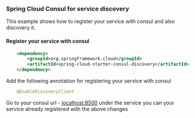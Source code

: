 ### Spring Cloud Consul for service discovery

This example shows how to register your service with consul and also discovery it.

#### Register your service with consul

```xml
    <dependency>
        <groupId>org.springframework.cloud</groupId>
        <artifactId>spring-cloud-starter-consul-discovery</artifactId>
    </dependency>
```

Add the following annotation for registering your service with consul
```java
    @EnableDiscoveryClient
```

Go to your consul url  - [localhost:8500](localhost:8500)
under the service you can your service already registered with the above changes


